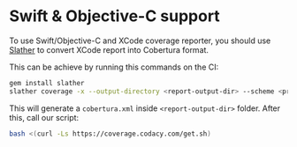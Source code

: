# Swift & Objective-C support

To use Swift/Objective-C and XCode coverage reporter, you should use [Slather](https://github.com/SlatherOrg/slather) to convert XCode report into Cobertura format.

This can be achieve by running this commands on the CI:

```bash
gem install slather
slather coverage -x --output-directory <report-output-dir> --scheme <project-name> <project-name>.xcodeproj
```

This will generate a `cobertura.xml` inside `<report-output-dir>` folder.
After this, call our script:

```bash
bash <(curl -Ls https://coverage.codacy.com/get.sh)
```
